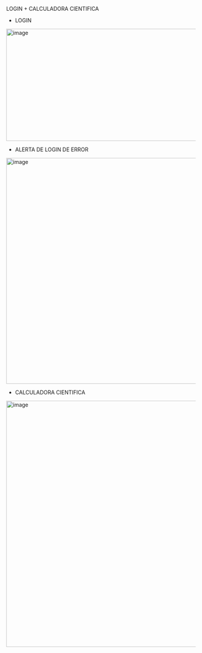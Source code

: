 LOGIN + CALCULADORA CIENTIFICA


- LOGIN


<img width="950" height="298" alt="image" src="https://github.com/user-attachments/assets/e16e03d3-7a11-4c4d-adb4-ebd683ba8630" />


- ALERTA DE LOGIN DE ERROR


<img width="928" height="600" alt="image" src="https://github.com/user-attachments/assets/3807fe85-2748-4e12-a47e-4b7661ae9179" />


- CALCULADORA CIENTIFICA

<img width="923" height="654" alt="image" src="https://github.com/user-attachments/assets/46b6ee75-2bf8-4cc7-8212-6eda9f89a55b" />
